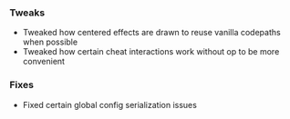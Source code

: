 ### Tweaks
* Tweaked how centered effects are drawn to reuse vanilla codepaths when possible
* Tweaked how certain cheat interactions work without op to be more convenient

### Fixes
* Fixed certain global config serialization issues
